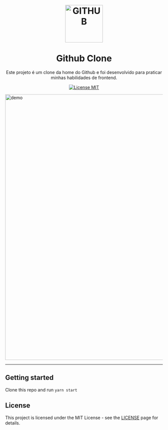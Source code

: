 <h1 align="center">
<br>
  <img src="https://pngimg.com/uploads/github/github_PNG20.png" alt="GITHUB" width="120">
<br>
<br>
Github Clone
</h1>

<p align="center">Este projeto é um clone da home do Github e foi desenvolvido para praticar minhas habilidades de frontend.</p>

<p align="center">
  <a href="https://opensource.org/licenses/MIT">
    <img src="https://img.shields.io/badge/License-MIT-blue.svg" alt="License MIT">
  </a>
</p>

[//]: # (Add your gifs/images here:)
<div>
  <img src="https://media-exp1.licdn.com/dms/image/C4E22AQE8CNgyuIwd3A/feedshare-shrink_2048_1536/0?e=1585180800&v=beta&t=U0DXvVBVoF1-TK3Z6KMeUlsdvhItZB8D6ule3cXE8-E" alt="demo" height="850">
</div>

<hr />

## Getting started

Clone this repo and run `yarn start`


## License

This project is licensed under the MIT License - see the [LICENSE](https://opensource.org/licenses/MIT) page for details.
